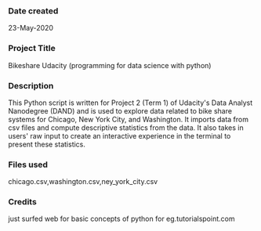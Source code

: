 ### Date created
23-May-2020

### Project Title
Bikeshare Udacity (programming for data science with python)

### Description
This Python script is written for Project 2 (Term 1) of Udacity's Data Analyst Nanodegree (DAND) and is used to explore data related to bike share systems for Chicago, New York City, and Washington. It imports data from csv files and compute descriptive statistics from the data. It also takes in users' raw input to create an interactive experience in the terminal to present these statistics.


### Files used
chicago.csv,washington.csv,ney_york_city.csv

### Credits
just surfed web for basic concepts of python for eg.tutorialspoint.com
